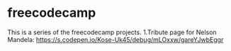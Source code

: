 # freecodecamp
This is a series of the freecodecamp projects.
1.Tribute page for Nelson Mandela: https://s.codepen.io/Kose-Uk45/debug/mLOxxw/gareYJwbEggr
